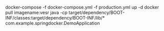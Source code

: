 docker-compose -f docker-compose.yml -f production.yml up -d
docker pull imagename:vesr
java -cp  target/dependency/BOOT-INF/classes:target/dependency/BOOT-INF/lib/*  com.example.springdocker.DemoApplication